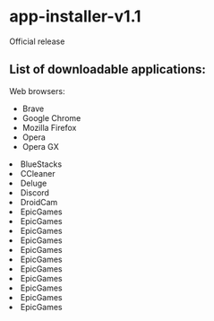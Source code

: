 # app-installer-v1.1
Official release

<h2>List of downloadable applications: </h2>
<p> Web browsers: </p>
   <ul>
      <li> Brave </li> 
      <li> Google Chrome </li> 
      <li> Mozilla Firefox </li>
      <li> Opera </li>
      <li> Opera GX </li>
   </ul>
    
    
  <li>BlueStacks </li>
  <li>CCleaner </li>
  <li>Deluge </li>
  <li>Discord </li>
  <li>DroidCam </li>
  <li>EpicGames </li>
  <li>EpicGames </li>
  <li>EpicGames </li>
  <li>EpicGames </li>
  <li>EpicGames </li>
  <li>EpicGames </li>
  <li>EpicGames </li>
  <li>EpicGames </li>
  <li>EpicGames </li>
  <li>EpicGames </li>
  <li>EpicGames </li>
